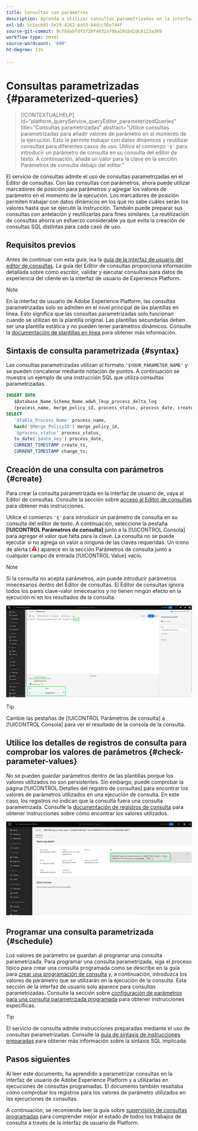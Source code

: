 ```yaml
---
title: Consultas con parámetros
description: Aprenda a utilizar consultas parametrizadas en la interfaz de usuario de Adobe Experience Platform.
exl-id: 5c5ac691-5e29-4262-ba53-84dcc56e744f
source-git-commit: 9cf8dabfdf3f20f4032a79ba191bd2dc8123a369
workflow-type: tm+mt
source-wordcount: '690'
ht-degree: 11%

---
```


# Consultas parametrizadas {#parameterized-queries}

>[!CONTEXTUALHELP]
>id="platform_queryService_queryEditor_parameterizedQueries"
>title="Consultas parametrizadas"
>abstract="Utilice consultas parametrizadas para añadir valores de parámetro en el momento de la ejecución. Esto le permite trabajar con datos dinámicos y reutilizar consultas para diferentes casos de uso. Utilice el comienzo `'$'` para introducir un parámetro de consulta en su consulta del editor de texto. A continuación, añada un valor para la clave en la sección Parámetros de consulta debajo del editor."

El servicio de consultas admite el uso de consultas parametrizadas en el Editor de consultas. Con las consultas con parámetros, ahora puede utilizar marcadores de posición para parámetros y agregar los valores de parámetro en el momento de la ejecución. Los marcadores de posición permiten trabajar con datos dinámicos en los que no sabe cuáles serán los valores hasta que se ejecute la instrucción. También puede preparar sus consultas con antelación y reutilizarlas para fines similares. La reutilización de consultas ahorra un esfuerzo considerable ya que evita la creación de consultas SQL distintas para cada caso de uso.

## Requisitos previos

Antes de continuar con esta guía, lea la [guía de la interfaz de usuario del editor de consultas](./user-guide.md). La guía del Editor de consultas proporciona información detallada sobre cómo escribir, validar y ejecutar consultas para datos de experiencia del cliente en la interfaz de usuario de Experience Platform.

>[!NOTE]
>
>En la interfaz de usuario de Adobe Experience Platform, las consultas parametrizadas solo se admiten en el nivel principal de las plantillas en línea. Esto significa que las consultas parametrizadas solo funcionan cuando se utilizan en la plantilla original. Las plantillas secundarias deben ser una plantilla estática y no pueden tener parámetros dinámicos. Consulte la [documentación de plantillas en línea](../key-concepts/inline-templates.md) para obtener más información.

## Sintaxis de consulta parametrizada {#syntax}

Las consultas parametrizadas utilizan el formato `'$YOUR_PARAMETER_NAME'` y se pueden concatenar mediante notación de puntos. A continuación se muestra un ejemplo de una instrucción SQL que utiliza consultas parametrizadas.

```sql
INSERT INTO
   $Database_Name.Schema_Name.adwh_lkup_process_delta_log
   (process_name, merge_policy_id, process_status, process_date, create_ts, change_ts)
SELECT
   '$Table_Process_Name' process_name,
   hash('$Merge_PolicyID') merge_policy_id,
   '$process_status' process_status,
   to_date('$date_key') process_date,
   CURRENT_TIMESTAMP create_ts,
   CURRENT_TIMESTAMP change_ts;
```

## Creación de una consulta con parámetros {#create}

Para crear la consulta parametrizada en la interfaz de usuario de, vaya al Editor de consultas. Consulte la sección sobre [acceso al Editor de consultas](./user-guide.md#accessing-query-editor) para obtener más instrucciones.

Utilice el comienzo `'$'` para introducir un parámetro de consulta en su consulta del editor de texto. A continuación, seleccione la pestaña **[!UICONTROL Parámetros de consulta]** junto a la [!UICONTROL Consola] para agregar el valor que falta para la clave. La consulta no se puede ejecutar si no agrega un valor a ninguna de las claves requeridas. Un icono de alerta (![Un icono de alerta.](../images/ui/parameterized-queries/alert-icon.png)) aparece en la sección Parámetros de consulta junto a cualquier campo de entrada [!UICONTROL Value] vacío.

>[!NOTE]
>
>Si la consulta no acepta parámetros, aún puede introducir parámetros innecesarios dentro del Editor de consultas. El Editor de consultas ignora todos los pares clave-valor innecesarios y no tienen ningún efecto en la ejecución ni en los resultados de la consulta.

![Se resaltó el Editor de consultas con una consulta parametrizada y la sección Parámetros de consulta.](../images/ui/parameterized-queries/parameterized-query.png)

>[!TIP]
>
>Cambie las pestañas de [!UICONTROL Parámetros de consulta] a [!UICONTROL Consola] para ver el resultado de la consola de la consulta.

## Utilice los detalles de registros de consulta para comprobar los valores de parámetros {#check-parameter-values}

No se pueden guardar parámetros dentro de las plantillas porque los valores utilizados no son persistentes. Sin embargo, puede comprobar la página [!UICONTROL Detalles del registro de consultas] para encontrar los valores de parámetros utilizados en una ejecución de consulta. En este caso, los registros no indican que la consulta fuera una consulta parametrizada. Consulte la [documentación de registros de consulta](./query-logs.md) para obtener instrucciones sobre cómo encontrar los valores utilizados.

![La vista de registros de consulta con el SQL de una consulta parametrizada resaltada en la sección de detalles.](../images/ui/parameterized-queries/parameterized-query-logs.png)

<!-- improve screenshot above ^ I am waiting for a scheduled run to complete -->

## Programar una consulta parametrizada {#schedule}

Los valores de parámetro se guardan al programar una consulta parametrizada. Para programar una consulta parametrizada, siga el proceso típico para crear una consulta programada como se describe en la guía para [crear una programación de consulta](./query-schedules.md#create-schedule) y, a continuación, introduzca los valores de parámetro que se utilizarán en la ejecución de la consulta. Esta sección de la interfaz de usuario solo aparece para consultas parametrizadas. Consulte la sección sobre [configuración de parámetros para una consulta parametrizada programada](./query-schedules.md#set-parameters) para obtener instrucciones específicas.

>[!TIP]
>
>El servicio de consulta admite instrucciones preparadas mediante el uso de consultas parametrizadas. Consulte la [guía de sintaxis de instrucciones preparadas](../sql/prepared-statements.md) para obtener más información sobre la sintaxis SQL implicada.

## Pasos siguientes

Al leer este documento, ha aprendido a parametrizar consultas en la interfaz de usuario de Adobe Experience Platform y a utilizarlas en ejecuciones de consultas programadas. El documento también resaltaba cómo comprobar los registros para los valores de parámetro utilizados en las ejecuciones de consultas.

A continuación, se recomienda leer la guía sobre [supervisión de consultas programadas](./monitor-queries.md) para comprender mejor el estado de todos los trabajos de consulta a través de la interfaz de usuario de Platform.
